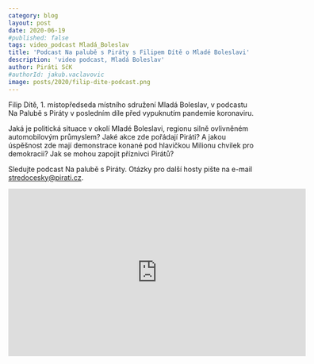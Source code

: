 ```yaml
---
category: blog
layout: post
date: 2020-06-19
#published: false
tags: video_podcast Mladá_Boleslav
title: 'Podcast Na palubě s Piráty s Filipem Dítě o Mladé Boleslavi'
description: 'video podcast, Mladá Boleslav'
author: Piráti SčK
#authorId: jakub.vaclavovic
image: posts/2020/filip-dite-podcast.png
---
```


Filip Dítě, 1. místopředseda místního sdružení Mladá Boleslav, v podcastu Na Palubě s Piráty v posledním díle před vypuknutím pandemie koronaviru.

Jaká je politická situace v okolí Mladé Boleslavi, regionu silně ovlivněném automobilovým průmyslem? Jaké akce zde pořádají Piráti? A jakou úspěšnost zde mají demonstrace konané pod hlavičkou Milionu chvilek pro demokracii? Jak se mohou zapojit příznivci Pirátů?

Sledujte podcast Na palubě s Piráty. Otázky pro další hosty pište na e-mail stredocesky@pirati.cz.

<iframe width="600" height="338" src="https://www.youtube.com/embed/G8N7TqWDaM8" frameborder="0" allow="accelerometer; autoplay; encrypted-media; gyroscope; picture-in-picture" allowfullscreen></iframe>
